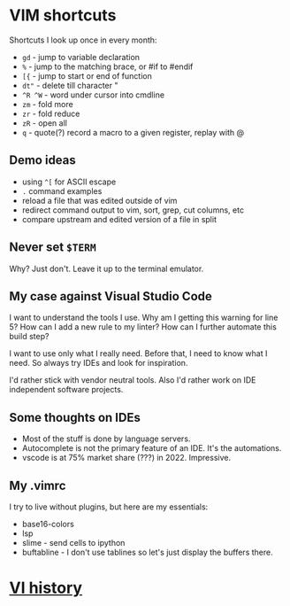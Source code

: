 # VIM shortcuts

Shortcuts I look up once in every month:

-   `gd` - jump to variable declaration
-   `%` - jump to the matching brace, or #if to #endif
-   `[{` - jump to start or end of function
-   `dt"` - delete till character "
-   `^R ^W` - word under cursor into cmdline
-   `zm` - fold more
-   `zr` - fold reduce
-   `zR` - open all
-   `q` - quote(?) record a macro to a given register, replay with @

## Demo ideas

-   using `^[` for ASCII escape
-   `.` command examples
-   reload a file that was edited outside of vim
-   redirect command output to vim, sort, grep, cut columns, etc
-   compare upstream and edited version of a file in split

## Never set `$TERM`

Why? Just don't. Leave it up to the terminal emulator.

## My case against Visual Studio Code

I want to understand the tools I use. Why am I getting this warning for
line 5? How can I add a new rule to my linter? How can I further
automate this build step?

I want to use only what I really need. Before that, I need to know what
I need. So always try IDEs and look for inspiration.

I'd rather stick with vendor neutral tools. Also I'd rather work on IDE
independent software projects.

## Some thoughts on IDEs

-   Most of the stuff is done by language servers.
-   Autocomplete is not the primary feature of an IDE. It's the
    automations.
-   vscode is at 75% market share (???) in 2022. Impressive.

## My .vimrc

I try to live without plugins, but here are my essentials:

-   base16-colors
-   lsp
-   slime - send cells to ipython
-   buftabline - I don't use tablines so let's just display the buffers
    there.

# [VI history]

  [VI history]: https://pikuma.com/blog/origins-of-vim-text-editor
